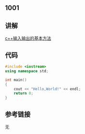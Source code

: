 ## 1001
## 讲解    

[c++输入输出的基本方法](a)

## 代码   

```cpp
#include <iostream>
using namespace std;

int main()
{
    cout << "Hello,World!" << endl;
    return 0;
}
```


## 参考链接  
无
